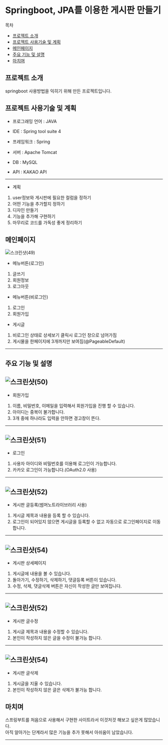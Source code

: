 Springboot, JPA를 이용한 게시판 만들기
=======
목차
- [프로젝트 소개](#프로젝트-소개)
- [프로젝트 사용기술 및 계획](#프로젝트-사용기술-및-계획)
- [메인페이지](#메인페이지)
- [주요 기능 및 설명](#주요-기능-및-설명)
- [마치며](#마치며)


프로젝트 소개
-----
springboot 사용방법을 익히기 위해 만든 프로젝트입니다.


프로젝트 사용기술 및 계획
--------
- 프로그래밍 언어 : JAVA

- IDE : Spring tool suite 4

- 프레임워크 : Spring 

- 서버 : Apache Tomcat

- DB : MySQL

- API : KAKAO API

---------
- 계획
1. user정보와 게시판에 필요한 컬럼을 정하기
2. 어떤 기능을 추가할지 정하기
3. 디자인 만들기
4. 기능을 추가해 구현하기
5. 마무리로 코드를 가독성 좋게 정리하기 

메인페이지
------
![스크린샷(49)](https://user-images.githubusercontent.com/67408846/103733201-83813c00-502c-11eb-83fc-2f258253aaa4.png)
- 메뉴버튼(로그인) 
1. 글쓰기
2. 회원정보
3. 로그아웃

- 메뉴버튼(비로그인) 
1. 로그인
2. 회원가입

- 게시글
1. 비로그인 상태로 상세보기 클릭시 로그인 창으로 넘어가짐
2. 게시물을 한페이지에 3개까지만 보여짐(@PageableDefault) 

-----
주요 기능 및 설명
-----
![스크린샷(50)](https://user-images.githubusercontent.com/67408846/103733316-d4913000-502c-11eb-8f4d-3af0a0d25ce9.png)
-----
- 회원가입
 1. 이름, 비밀번호, 이메일을 입력해서 회원가입을 진행 할 수 있습니다.
 2. 아이디는 중복이 불가합니다.
 3. 3개 중에 하나라도 입력을 안하면 경고창이 뜬다.
-----
![스크린샷(51)](https://user-images.githubusercontent.com/67408846/103734091-8bda7680-502e-11eb-8497-7ca738fc8156.png)
-----
- 로그인
 1. 사용자 아이디와 비밀번호를 이용해 로그인이 가능합니다.
 2. 카카오 로그인이 가능합니다.(OAuth2.0 사용)

-----
![스크린샷(52)](https://user-images.githubusercontent.com/67408846/103735374-48353c00-5031-11eb-90da-9056e3bffb23.png)
-----
- 게시판 글등록(썸머노트라이브러리 사용)
 1. 게시글 제목과 내용을 등록 할 수 있습니다.
 2. 로그인이 되어있지 않으면 게시글을 등록할 수 없고 자동으로 로그인페이지로 이동합니다.

-----
![스크린샷(54)](https://user-images.githubusercontent.com/67408846/103735713-ffca4e00-5031-11eb-8af5-d7528b5958f1.png)
-----
- 게시판 상세페이지
 1. 게시글에 내용을 볼 수 있습니다.
 2. 돌아가기, 수정하기, 삭제하기, 댓글등록 버튼이 있습니다.
 3. 수정, 삭제, 댓글삭제 버튼은 자신이 작성한 글만 보여집니다.

-----
![스크린샷(52)](https://user-images.githubusercontent.com/67408846/103735374-48353c00-5031-11eb-90da-9056e3bffb23.png)
-----
- 게시판 글수정
 1. 게시글 제목과 내용을 수정할 수 있습니다.
 2. 본인이 작성하지 않은 글을 수정이 불가능 합니다.

-----
![스크린샷(54)](https://user-images.githubusercontent.com/67408846/103735713-ffca4e00-5031-11eb-8af5-d7528b5958f1.png)
-----
- 게시판 글삭제
 1. 게시글을 지울 수 있습니다.
 2. 본인이 작성하지 않은 글은 삭제가 불가능 합니다.
 

마치며
-----
스프링부트를 처음으로 사용해서 구현한 사이트라서 이것저것 해보고 싶은게 많았습니다.<br/>
아직 알아가는 단계라서 많은 기능을 추가 못해서 아쉬움이 남았습니다.<br/>

-----
